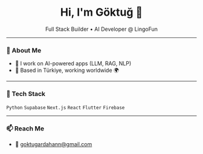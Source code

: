 <h1 align="center">Hi, I'm Göktuğ 👋</h1>
<p align="center">
  Full Stack Builder • AI Developer @ LingoFun
</p>

---

### 🧠 About Me
- 🔬 I work on AI-powered apps (LLM, RAG, NLP)
- 📍 Based in Türkiye, working worldwide 🌍

---

### 🧰 Tech Stack
`Python` `Supabase` `Next.js` `React` `Flutter` `Firebase`

---

### 📫 Reach Me
- 📧 goktugardahann@gmail.com 
